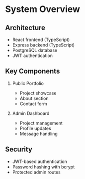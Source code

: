 # System Overview

## Architecture
- React frontend (TypeScript)
- Express backend (TypeScript)
- PostgreSQL database
- JWT authentication

## Key Components
1. Public Portfolio
   - Project showcase
   - About section
   - Contact form

2. Admin Dashboard
   - Project management
   - Profile updates
   - Message handling

## Security
- JWT-based authentication
- Password hashing with bcrypt
- Protected admin routes